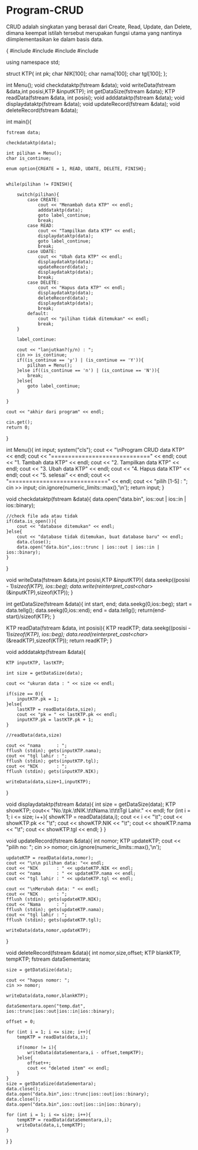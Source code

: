 # Program-CRUD
CRUD adalah singkatan yang berasal dari Create, Read, Update, dan Delete, 
dimana keempat istilah tersebut merupakan fungsi utama yang nantinya diimplementasikan  ke dalam basis data.  

{
#include <iostream>
#include <fstream>
#include <string>
#include <limits>

using namespace std;

struct KTP{
	int pk;
	char NIK[100];
	char nama[100];
	char tgl[100];
};

int Menu();
void checkdataktp(fstream &data);
void writeData(fstream &data,int posisi,KTP &inputKTP);
int getDataSize(fstream &data);
KTP readData(fstream &data, int posisi);
void adddataktp(fstream &data);
void displaydataktp(fstream &data);
void updateRecord(fstream &data);
void deleteRecord(fstream &data);

int main(){

	fstream data;

	checkdataktp(data);
	
	int pilihan = Menu();
	char is_continue;

	enum option{CREATE = 1, READ, UDATE, DELETE, FINISH};


	while(pilihan != FINISH){
		
		switch(pilihan){
			case CREATE:
				cout << "Menambah data KTP" << endl;
				adddataktp(data);
				goto label_continue;
				break;
			case READ:
				cout << "Tampilkan data KTP" << endl;
				displaydataktp(data);
				goto label_continue;
				break;
			case UDATE:
				cout << "Ubah data KTP" << endl;
				displaydataktp(data);
				updateRecord(data);
				displaydataktp(data);
				break;
			case DELETE:
				cout << "Hapus data KTP" << endl;
				displaydataktp(data);
				deleteRecord(data);
				displaydataktp(data);
				break;
			default:
				cout << "pilihan tidak ditemukan" << endl;
				break;
		}

		label_continue:

		cout << "lanjutkan?(y/n) : ";
		cin >> is_continue;
		if((is_continue == 'y') | (is_continue == 'Y')){
			pilihan = Menu();
		}else if((is_continue == 'n') | (is_continue == 'N')){
			break;
		}else{
			goto label_continue;
		}
		
	}

	cout << "akhir dari program" << endl;

	cin.get();
	return 0;
}

int Menu(){
	int input;
	system("cls");
	cout << "\nProgram CRUD data KTP" << endl;
	cout << "=============================" << endl;
	cout << "1. Tambah data KTP" << endl;
	cout << "2. Tampilkan data KTP" << endl;
	cout << "3. Ubah data KTP" << endl;
	cout << "4. Hapus data KTP" << endl;
	cout << "5. selesai" << endl;
	cout << "=============================" << endl;
	cout << "pilih [1-5] : ";
	cin >> input;
	cin.ignore(numeric_limits<streamsize>::max(),'\n');
	return input;
}

void checkdataktp(fstream &data){
	data.open("data.bin", ios::out | ios::in | ios::binary);

	//check file ada atau tidak
	if(data.is_open()){
		cout << "database ditemukan" << endl;
	}else{
		cout << "database tidak ditemukan, buat database baru" << endl;
		data.close();
		data.open("data.bin",ios::trunc | ios::out | ios::in | ios::binary);
	}
}

void writeData(fstream &data,int posisi,KTP &inputKTP){
	data.seekp((posisi - 1)*sizeof(KTP), ios::beg);
	data.write(reinterpret_cast<char*>(&inputKTP),sizeof(KTP));
}

int getDataSize(fstream &data){
	int start, end;
	data.seekg(0,ios::beg);
	start = data.tellg();
	data.seekg(0,ios::end);
	end = data.tellg();
	return(end-start)/sizeof(KTP);
}

KTP readData(fstream &data, int posisi){
	KTP readKTP;
	data.seekg((posisi - 1)*sizeof(KTP), ios::beg);
	data.read(reinterpret_cast<char*>(&readKTP),sizeof(KTP));
	return readKTP;
}

void adddataktp(fstream &data){

	KTP inputKTP, lastKTP;

	int size = getDataSize(data);

	cout << "ukuran data : " << size << endl;

	if(size == 0){
		inputKTP.pk = 1;
	}else{
		lastKTP = readData(data,size);
		cout << "pk = " << lastKTP.pk << endl;
		inputKTP.pk = lastKTP.pk + 1;
	}

	//readData(data,size)

	cout << "nama      : ";
	fflush (stdin); gets(inputKTP.nama);
	cout << "tgl lahir : ";
	fflush (stdin); gets(inputKTP.tgl);
	cout << "NIK       : ";
	fflush (stdin); gets(inputKTP.NIK);

	writeData(data,size+1,inputKTP);
}

void displaydataktp(fstream &data){
	int size = getDataSize(data);
	KTP showKTP;
	cout<< "No.\tpk.\tNIK.\t\tNama.\t\t\tTgl Lahir." << endl;
	for (int i = 1; i <= size; i++){
		showKTP = readData(data,i);
		cout << i << "\t";
		cout << showKTP.pk << "\t";
		cout << showKTP.NIK << "\t";
		cout << showKTP.nama << "\t";
		cout << showKTP.tgl << endl;
	}
}

void updateRecord(fstream &data){
	int nomor;
	KTP updateKTP;
	cout << "pilih no: ";
	cin >> nomor;
	cin.ignore(numeric_limits<streamsize>::max(),'\n');

	updateKTP = readData(data,nomor);
	cout << "\n\n pilihan data: "<< endl;
	cout << "NIK       : " << updateKTP.NIK << endl;
	cout << "nama      : " << updateKTP.nama << endl;
	cout << "tgl lahir : " << updateKTP.tgl << endl;

	cout << "\nMerubah data: " << endl;
	cout << "NIK       : ";
	fflush (stdin); gets(updateKTP.NIK);
	cout << "Nama      : ";
	fflush (stdin); gets(updateKTP.nama);
	cout << "tgl lahir : ";
	fflush (stdin); gets(updateKTP.tgl);

	writeData(data,nomor,updateKTP);
}

void deleteRecord(fstream &data){
	int nomor,size,offset;
	KTP blankKTP, tempKTP;
	fstream dataSementara;

	size = getDataSize(data);

	cout << "hapus nomor: ";
	cin >> nomor;

	writeData(data,nomor,blankKTP);

	dataSementara.open("temp.dat", ios::trunc|ios::out|ios::in|ios::binary);

	offset = 0;

	for (int i = 1; i <= size; i++){
		tempKTP = readData(data,i);

		if(nomor != i){
			writeData(dataSementara,i - offset,tempKTP);
		}else{
			offset++;
			cout << "deleted item" << endl;
		}
	}
	size = getDataSize(dataSementara);
	data.close();
	data.open("data.bin",ios::trunc|ios::out|ios::binary);
	data.close();
	data.open("data.bin",ios::out|ios::in|ios::binary);

	for (int i = 1; i <= size; i++){
		tempKTP = readData(dataSementara,i);
		writeData(data,i,tempKTP);
	}
}
}
